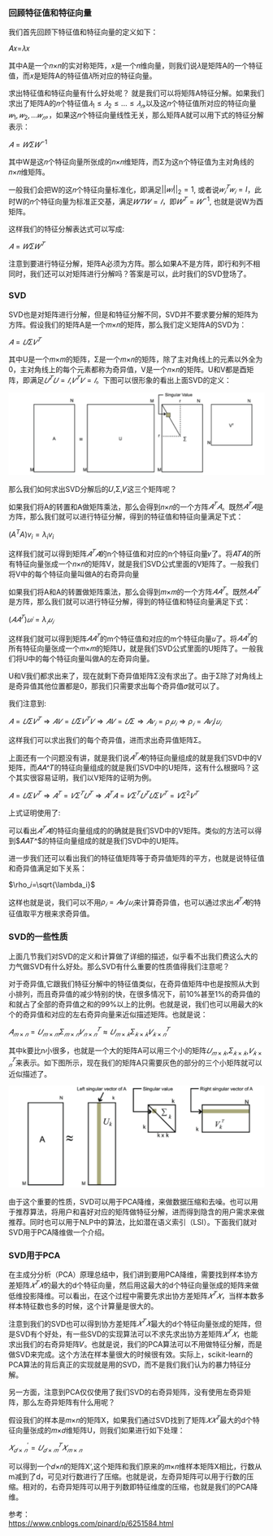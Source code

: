 ### 回顾特征值和特征向量

我们首先回顾下特征值和特征向量的定义如下：

𝐴𝑥=𝜆𝑥

其中A是一个𝑛×𝑛的实对称矩阵，𝑥是一个𝑛维向量，则我们说𝜆是矩阵A的一个特征值，而𝑥是矩阵A的特征值𝜆所对应的特征向量。

求出特征值和特征向量有什么好处呢？ 就是我们可以将矩阵A特征分解。如果我们求出了矩阵A的𝑛个特征值$𝜆_1≤𝜆_2≤...≤𝜆_𝑛$,以及这𝑛个特征值所对应的特征向量${𝑤_1,𝑤_2,...𝑤_𝑛}$，，如果这𝑛个特征向量线性无关，那么矩阵A就可以用下式的特征分解表示：

$𝐴=𝑊Σ𝑊^{−1}$

其中W是这𝑛个特征向量所张成的𝑛×𝑛维矩阵，而Σ为这n个特征值为主对角线的𝑛×𝑛维矩阵。

一般我们会把W的这𝑛个特征向量标准化，即满足$||𝑤𝑖||_2=1$, 或者说$𝑤^𝑇_𝑖𝑤_𝑖=I$，此时W的𝑛个特征向量为标准正交基，满足$𝑊𝑇𝑊=𝐼$，即$𝑊^𝑇=𝑊^{−1}$, 也就是说W为酉矩阵。

这样我们的特征分解表达式可以写成:

$𝐴=𝑊Σ𝑊^𝑇$

注意到要进行特征分解，矩阵A必须为方阵。那么如果A不是方阵，即行和列不相同时，我们还可以对矩阵进行分解吗？答案是可以，此时我们的SVD登场了。

### SVD

SVD也是对矩阵进行分解，但是和特征分解不同，SVD并不要求要分解的矩阵为方阵。假设我们的矩阵A是一个𝑚×𝑛的矩阵，那么我们定义矩阵A的SVD为：

$𝐴=𝑈Σ𝑉^𝑇$

其中U是一个𝑚×𝑚的矩阵，Σ是一个𝑚×𝑛的矩阵，除了主对角线上的元素以外全为0，主对角线上的每个元素都称为奇异值，V是一个𝑛×𝑛的矩阵。U和V都是酉矩阵，即满足$𝑈^𝑇𝑈=𝐼$,$𝑉^𝑇𝑉=𝐼$。下图可以很形象的看出上面SVD的定义：

![欧式距离](../../images/svd_1.png)

那么我们如何求出SVD分解后的𝑈,Σ,𝑉这三个矩阵呢？

如果我们将A的转置和A做矩阵乘法，那么会得到𝑛×𝑛的一个方阵$𝐴^𝑇𝐴$。既然$𝐴^𝑇𝐴$是方阵，那么我们就可以进行特征分解，得到的特征值和特征向量满足下式：

$(A^TA)v_i=\lambda_iv_i$

这样我们就可以得到矩阵$𝐴^𝑇𝐴$的n个特征值和对应的n个特征向量𝑣了。将𝐴𝑇𝐴的所有特征向量张成一个𝑛×𝑛的矩阵V，就是我们SVD公式里面的V矩阵了。一般我们将V中的每个特征向量叫做A的右奇异向量

如果我们将A和A的转置做矩阵乘法，那么会得到𝑚×𝑚的一个方阵$𝐴𝐴^𝑇$。既然$𝐴𝐴^𝑇$是方阵，那么我们就可以进行特征分解，得到的特征值和特征向量满足下式：

$(𝐴𝐴^𝑇)𝑢𝑖=\lambda_𝑖𝑢_𝑖$

这样我们就可以得到矩阵$𝐴𝐴^𝑇$的m个特征值和对应的m个特征向量𝑢了。将$𝐴𝐴^𝑇$的所有特征向量张成一个𝑚×𝑚的矩阵U，就是我们SVD公式里面的U矩阵了。一般我们将U中的每个特征向量叫做A的左奇异向量。

U和V我们都求出来了，现在就剩下奇异值矩阵Σ没有求出了。由于Σ除了对角线上是奇异值其他位置都是0，那我们只需要求出每个奇异值𝜎就可以了。

我们注意到:

$𝐴=𝑈Σ𝑉^𝑇⇒𝐴𝑉=𝑈Σ𝑉^𝑇𝑉⇒𝐴𝑉=𝑈Σ⇒𝐴𝑣_𝑖=\rho_𝑖𝑢_𝑖⇒\rho_𝑖=𝐴𝑣_𝑖/𝑢_𝑖$

这样我们可以求出我们的每个奇异值，进而求出奇异值矩阵Σ。

上面还有一个问题没有讲，就是我们说$𝐴^𝑇𝐴$的特征向量组成的就是我们SVD中的V矩阵，而𝐴𝐴^𝑇的特征向量组成的就是我们SVD中的U矩阵，这有什么根据吗？这个其实很容易证明，我们以V矩阵的证明为例。

$𝐴=𝑈Σ𝑉^𝑇⇒𝐴^𝑇=𝑉Σ^𝑇𝑈^𝑇⇒𝐴^𝑇𝐴=𝑉Σ^𝑇𝑈^𝑇𝑈Σ𝑉^𝑇=𝑉Σ^2𝑉^𝑇$

上式证明使用了:

可以看出$𝐴^𝑇𝐴$的特征向量组成的的确就是我们SVD中的V矩阵。类似的方法可以得到$𝐴𝐴𝑇^$的特征向量组成的就是我们SVD中的U矩阵。

进一步我们还可以看出我们的特征值矩阵等于奇异值矩阵的平方，也就是说特征值和奇异值满足如下关系：

$\rho_𝑖=\sqrt{\lambda_i}$

这样也就是说，我们可以不用$\rho_𝑖=𝐴𝑣_𝑖/𝑢_𝑖$来计算奇异值，也可以通过求出$𝐴^𝑇𝐴$的特征值取平方根来求奇异值。

### SVD的一些性质　

上面几节我们对SVD的定义和计算做了详细的描述，似乎看不出我们费这么大的力气做SVD有什么好处。那么SVD有什么重要的性质值得我们注意呢？

对于奇异值,它跟我们特征分解中的特征值类似，在奇异值矩阵中也是按照从大到小排列，而且奇异值的减少特别的快，在很多情况下，前10%甚至1%的奇异值的和就占了全部的奇异值之和的99%以上的比例。也就是说，我们也可以用最大的k个的奇异值和对应的左右奇异向量来近似描述矩阵。也就是说：

$𝐴_{𝑚×𝑛}=𝑈_{𝑚×𝑚}Σ_{𝑚×𝑛}𝑉^𝑇_{𝑛×𝑛}≈𝑈_{𝑚×𝑘}Σ_{𝑘×𝑘}𝑉^𝑇_{𝑘×𝑛}$

其中k要比n小很多，也就是一个大的矩阵A可以用三个小的矩阵$𝑈_{𝑚×𝑘}$,$Σ_{𝑘×𝑘}$,$𝑉^𝑇_{𝑘×𝑛}$来表示。如下图所示，现在我们的矩阵A只需要灰色的部分的三个小矩阵就可以近似描述了。

![欧式距离](../../images/svd_2.png)

由于这个重要的性质，SVD可以用于PCA降维，来做数据压缩和去噪。也可以用于推荐算法，将用户和喜好对应的矩阵做特征分解，进而得到隐含的用户需求来做推荐。同时也可以用于NLP中的算法，比如潜在语义索引（LSI）。下面我们就对SVD用于PCA降维做一个介绍。

### SVD用于PCA

在主成分分析（PCA）原理总结中，我们讲到要用PCA降维，需要找到样本协方差矩阵$𝑋^𝑇𝑋$的最大的d个特征向量，然后用这最大的d个特征向量张成的矩阵来做低维投影降维。可以看出，在这个过程中需要先求出协方差矩阵$𝑋^𝑇𝑋$，当样本数多样本特征数也多的时候，这个计算量是很大的。

注意到我们的SVD也可以得到协方差矩阵$𝑋^𝑇𝑋$最大的d个特征向量张成的矩阵，但是SVD有个好处，有一些SVD的实现算法可以不求先求出协方差矩阵$𝑋^𝑇𝑋$，也能求出我们的右奇异矩阵𝑉。也就是说，我们的PCA算法可以不用做特征分解，而是做SVD来完成。这个方法在样本量很大的时候很有效。实际上，scikit-learn的PCA算法的背后真正的实现就是用的SVD，而不是我们我们认为的暴力特征分解。

另一方面，注意到PCA仅仅使用了我们SVD的右奇异矩阵，没有使用左奇异矩阵，那么左奇异矩阵有什么用呢？

假设我们的样本是𝑚×𝑛的矩阵X，如果我们通过SVD找到了矩阵$𝑋𝑋^𝑇$最大的d个特征向量张成的𝑚×𝑑维矩阵U，则我们如果进行如下处理：

$𝑋^′_{𝑑×𝑛}=𝑈^𝑇_{𝑑×𝑚}𝑋_{𝑚×𝑛}$

可以得到一个𝑑×𝑛的矩阵X‘,这个矩阵和我们原来的𝑚×𝑛维样本矩阵X相比，行数从m减到了d，可见对行数进行了压缩。也就是说，左奇异矩阵可以用于行数的压缩。相对的，右奇异矩阵可以用于列数即特征维度的压缩，也就是我们的PCA降维。

参考：  
https://www.cnblogs.com/pinard/p/6251584.html
